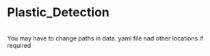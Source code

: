 # Plastic_Detection
<br>
You may have to change paths in data. yaml file nad other locations if required
